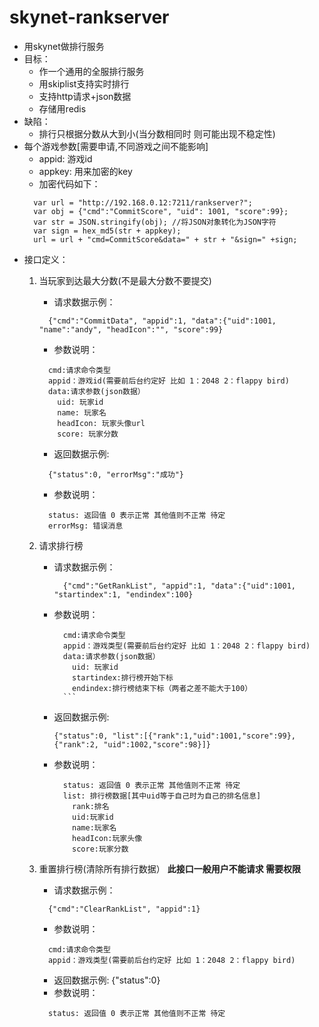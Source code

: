 # skynet-rankserver

* 用skynet做排行服务 
* 目标：
  - 作一个通用的全服排行服务
  - 用skiplist支持实时排行
  - 支持http请求+json数据
  - 存储用redis
* 缺陷： 
  - 排行只根据分数从大到小(当分数相同时 则可能出现不稳定性)
* 每个游戏参数[需要申请,不同游戏之间不能影响]
  - appid: 游戏id
  - appkey: 用来加密的key
  - 加密代码如下：
  ```
	var url = "http://192.168.0.12:7211/rankserver?";			
	var obj = {"cmd":"CommitScore", "uid": 1001, "score":99};
	var str = JSON.stringify(obj); //将JSON对象转化为JSON字符
	var sign = hex_md5(str + appkey);
	url = url + "cmd=CommitScore&data=" + str + "&sign=" +sign;
  ```
* 接口定义：
    1. 当玩家到达最大分数(不是最大分数不要提交)
        - 请求数据示例：
        ```
          {"cmd":"CommitData", "appid":1, "data":{"uid":1001, "name":"andy", "headIcon":"", "score":99} 
        ```
        - 参数说明：
        ```
          cmd:请求命令类型
          appid：游戏id(需要前后台约定好 比如 1：2048 2：flappy bird)
          data:请求参数(json数据）
            uid: 玩家id
            name: 玩家名
            headIcon: 玩家头像url
            score: 玩家分数    
          ```
        - 返回数据示例: 
        ```
          {"status":0, "errorMsg":"成功"}
        ```
        - 参数说明：
        ```
          status: 返回值 0 表示正常 其他值则不正常 待定
          errorMsg: 错误消息
        ```
        
    2. 请求排行榜
        - 请求数据示例： 
            ```
              {"cmd":"GetRankList", "appid":1, "data":{"uid":1001, "startindex":1, "endindex":100} 
            ```
        - 参数说明：
            ```
              cmd:请求命令类型
              appid：游戏类型(需要前后台约定好 比如 1：2048 2：flappy bird)
              data:请求参数(json数据）
                uid: 玩家id
                startindex:排行榜开始下标
                endindex:排行榜结束下标（两者之差不能大于100）
              ```
        - 返回数据示例:
            ```
            {"status":0, "list":[{"rank":1,"uid":1001,"score":99},{"rank":2, "uid":1002,"score":98}]}
            ```
        - 参数说明：
            ```
              status: 返回值 0 表示正常 其他值则不正常 待定
              list: 排行榜数据[其中uid等于自己时为自己的排名信息]
                rank:排名
                uid:玩家id
                name:玩家名
                headIcon:玩家头像
                score:玩家分数 
            ```
            
    3. 重置排行榜(清除所有排行数据）
    **此接口一般用户不能请求 需要权限**
        - 请求数据示例：
        ```
          {"cmd":"ClearRankList", "appid":1}
        ```
        - 参数说明：
        ```
          cmd:请求命令类型
          appid：游戏类型(需要前后台约定好 比如 1：2048 2：flappy bird)
        ```
        - 返回数据示例: {"status":0}
        - 参数说明：
        ```
          status: 返回值 0 表示正常 其他值则不正常 待定
        ```
    
    
